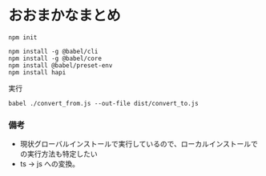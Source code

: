 # おおまかなまとめ


```
npm init

npm install -g @babel/cli
npm install -g @babel/core
npm install @babel/preset-env
npm install hapi
```


実行

```
babel ./convert_from.js --out-file dist/convert_to.js
```

### 備考

- 現状グローバルインストールで実行しているので、ローカルインストールでの実行方法も特定したい
- ts -> js への変換。